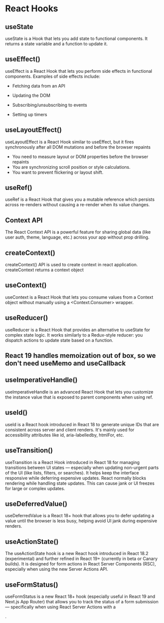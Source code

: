 # React Hooks

## useState

useState is a Hook that lets you add state to functional components. It returns a state variable and a function to update it.

## useEffect()

useEffect is a React Hook that lets you perform side effects in functional components. Examples of side effects include:

- Fetching data from an API

- Updating the DOM

- Subscribing/unsubscribing to events

- Setting up timers

## useLayoutEffect()

useLayoutEffect is a React Hook similar to useEffect, but it fires synchronously after all DOM mutations and before the browser repaints

- You need to measure layout or DOM properties before the browser repaints
- You are synchronizing scroll position or style calculations.
- You want to prevent flickering or layout shift.

## useRef()

useRef is a React Hook that gives you a mutable reference which persists across re-renders without causing a re-render when its value changes.

## Context API

The React Context API is a powerful feature for sharing global data (like user auth, theme, language, etc.) across your app without prop drilling.

## createContext()

createContext() API is used to create context in react application. createContext returns a context object

## useContext()

useContext is a React Hook that lets you consume values from a Context object without manually using a <Context.Consumer> wrapper.

## useReducer()

useReducer is a React Hook that provides an alternative to useState for complex state logic. It works similarly to a Redux-style reducer: you dispatch actions to update state based on a function.

## React 19 handles memoization out of box, so we don't need useMemo and useCallback

## useImperativeHandle()

useImperativeHandle is an advanced React Hook that lets you customize the instance value that is exposed to parent components when using ref.

## useId()

useId is a React hook introduced in React 18 to generate unique IDs that are consistent across server and client renders. It's mainly used for accessibility attributes like id, aria-labelledby, htmlFor, etc.

## useTransition()

useTransition is a React Hook introduced in React 18 for managing transitions between UI states — especially when updating non-urgent parts of the UI (like lists, filters, or searches). It helps keep the interface responsive while deferring expensive updates.
React normally blocks rendering while handling state updates. This can cause jank or UI freezes for large or complex updates.

## useDeferredValue()

useDeferredValue is a React 18+ hook that allows you to defer updating a value until the browser is less busy, helping avoid UI jank during expensive renders.

## useActionState()

The useActionState hook is a new React hook introduced in React 18.2 (experimental) and further refined in React 19+ (currently in beta or Canary builds). It is designed for form actions in React Server Components (RSC), especially when using the new Server Actions API.

## useFormStatus()

useFormStatus is a new React 18+ hook (especially useful in React 19 and Next.js App Router) that allows you to track the status of a form submission — specifically when using React Server Actions with a <form>.

